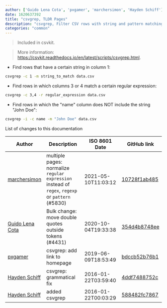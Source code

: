 ```yaml
---
author: ['Guido Lena Cota', 'pxgamer', 'marchersimon', 'Hayden Schiff']
date: 1620637392
title: "csvgrep, TLDR Pages"
description: "csvgrep, Filter CSV rows with string and pattern matching."
categories: "common"
---
```

> Included in csvkit.

> More information: <https://csvkit.readthedocs.io/en/latest/scripts/csvgrep.html>.

- Find rows that have a certain string in column 1:

```bash
csvgrep -c 1 -m string_to_match data.csv
```

- Find rows in which columns 3 or 4 match a certain regular expression:

```bash
csvgrep -c 3,4 -r regular_expression data.csv
```

- Find rows in which the "name" column does NOT include the string "John Doe":

```bash
csvgrep -i -c name -m "John Doe" data.csv
```
List of changes to this documentation


Author | Description | ISO 8601 Date | GitHub link
------|-----|-----|-----
[marchersimon](mailto:50295997+marchersimon@users.noreply.github.com) | multiple pages: normalize `regular expression` instead of `regex`, `regexp` or `pattern` (#5830) | 2021-05-10T11:03:12 | [10728f1ab485](https://github.com/tldr-pages/tldr/commit/10728f1ab485957d66af3940a030b0fb77611fc0)
[Guido Lena Cota](mailto:guido.lenacota@kreuzwerker.de) | Bulk change: move double quotes outside tokens (#4431) | 2020-10-04T19:33:38 | [354d4b8748ee](https://github.com/tldr-pages/tldr/commit/354d4b8748ee58813dd6830ced7c3b11067255d7)
[pxgamer](mailto:owzie123@gmail.com) | csvgrep: add link to homepage | 2019-06-09T18:53:49 | [bdccb52b76b1](https://github.com/tldr-pages/tldr/commit/bdccb52b76b13477522d54b1fe2ee6a19cb3e8dc)
[Hayden Schiff](mailto:oxguy3@gmail.com) | csvgrep: grammatical fix | 2016-01-22T03:59:40 | [4ddf7488752c](https://github.com/tldr-pages/tldr/commit/4ddf7488752cf53a8026afbaf3f66b6e35ab4000)
[Hayden Schiff](mailto:oxguy3@gmail.com) | added csvgrep | 2016-01-22T00:03:29 | [588482fc7867](https://github.com/tldr-pages/tldr/commit/588482fc786707a73408dea06e285329b89296b5)


